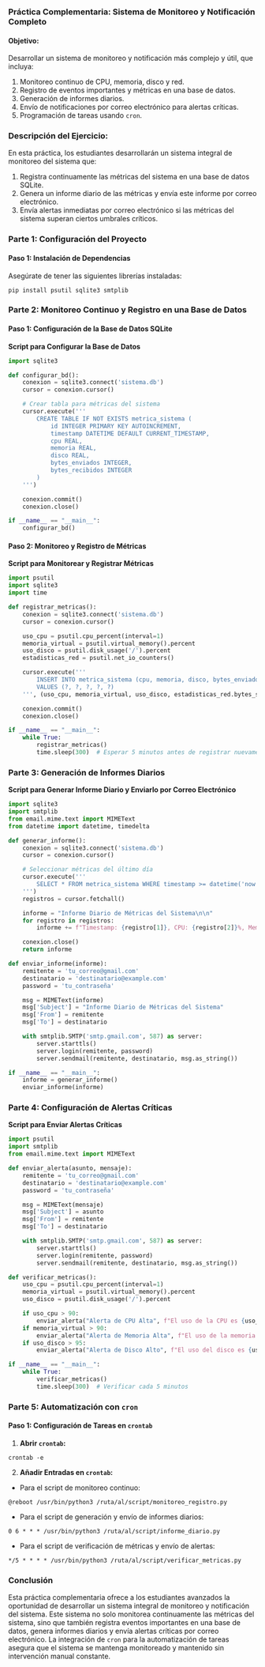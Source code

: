 ### Práctica Complementaria: Sistema de Monitoreo y Notificación Completo

#### Objetivo:
Desarrollar un sistema de monitoreo y notificación más complejo y útil, que incluya:
1. Monitoreo continuo de CPU, memoria, disco y red.
2. Registro de eventos importantes y métricas en una base de datos.
3. Generación de informes diarios.
4. Envío de notificaciones por correo electrónico para alertas críticas.
5. Programación de tareas usando `cron`.

### Descripción del Ejercicio:

En esta práctica, los estudiantes desarrollarán un sistema integral de monitoreo del sistema que:
1. Registra continuamente las métricas del sistema en una base de datos SQLite.
2. Genera un informe diario de las métricas y envía este informe por correo electrónico.
3. Envía alertas inmediatas por correo electrónico si las métricas del sistema superan ciertos umbrales críticos.

### Parte 1: Configuración del Proyecto

#### Paso 1: Instalación de Dependencias

Asegúrate de tener las siguientes librerías instaladas:

```shell
pip install psutil sqlite3 smtplib
```

### Parte 2: Monitoreo Continuo y Registro en una Base de Datos

#### Paso 1: Configuración de la Base de Datos SQLite

**Script para Configurar la Base de Datos**

```python
import sqlite3

def configurar_bd():
    conexion = sqlite3.connect('sistema.db')
    cursor = conexion.cursor()

    # Crear tabla para métricas del sistema
    cursor.execute('''
        CREATE TABLE IF NOT EXISTS metrica_sistema (
            id INTEGER PRIMARY KEY AUTOINCREMENT,
            timestamp DATETIME DEFAULT CURRENT_TIMESTAMP,
            cpu REAL,
            memoria REAL,
            disco REAL,
            bytes_enviados INTEGER,
            bytes_recibidos INTEGER
        )
    ''')

    conexion.commit()
    conexion.close()

if __name__ == "__main__":
    configurar_bd()
```

#### Paso 2: Monitoreo y Registro de Métricas

**Script para Monitorear y Registrar Métricas**

```python
import psutil
import sqlite3
import time

def registrar_metricas():
    conexion = sqlite3.connect('sistema.db')
    cursor = conexion.cursor()

    uso_cpu = psutil.cpu_percent(interval=1)
    memoria_virtual = psutil.virtual_memory().percent
    uso_disco = psutil.disk_usage('/').percent
    estadisticas_red = psutil.net_io_counters()

    cursor.execute('''
        INSERT INTO metrica_sistema (cpu, memoria, disco, bytes_enviados, bytes_recibidos)
        VALUES (?, ?, ?, ?, ?)
    ''', (uso_cpu, memoria_virtual, uso_disco, estadisticas_red.bytes_sent, estadisticas_red.bytes_recv))

    conexion.commit()
    conexion.close()

if __name__ == "__main__":
    while True:
        registrar_metricas()
        time.sleep(300)  # Esperar 5 minutos antes de registrar nuevamente
```

### Parte 3: Generación de Informes Diarios

**Script para Generar Informe Diario y Enviarlo por Correo Electrónico**

```python
import sqlite3
import smtplib
from email.mime.text import MIMEText
from datetime import datetime, timedelta

def generar_informe():
    conexion = sqlite3.connect('sistema.db')
    cursor = conexion.cursor()

    # Seleccionar métricas del último día
    cursor.execute('''
        SELECT * FROM metrica_sistema WHERE timestamp >= datetime('now', '-1 day')
    ''')
    registros = cursor.fetchall()

    informe = "Informe Diario de Métricas del Sistema\n\n"
    for registro in registros:
        informe += f"Timestamp: {registro[1]}, CPU: {registro[2]}%, Memoria: {registro[3]}%, Disco: {registro[4]}%, Bytes Enviados: {registro[5]}, Bytes Recibidos: {registro[6]}\n"

    conexion.close()
    return informe

def enviar_informe(informe):
    remitente = 'tu_correo@gmail.com'
    destinatario = 'destinatario@example.com'
    password = 'tu_contraseña'

    msg = MIMEText(informe)
    msg['Subject'] = "Informe Diario de Métricas del Sistema"
    msg['From'] = remitente
    msg['To'] = destinatario

    with smtplib.SMTP('smtp.gmail.com', 587) as server:
        server.starttls()
        server.login(remitente, password)
        server.sendmail(remitente, destinatario, msg.as_string())

if __name__ == "__main__":
    informe = generar_informe()
    enviar_informe(informe)
```

### Parte 4: Configuración de Alertas Críticas

**Script para Enviar Alertas Críticas**

```python
import psutil
import smtplib
from email.mime.text import MIMEText

def enviar_alerta(asunto, mensaje):
    remitente = 'tu_correo@gmail.com'
    destinatario = 'destinatario@example.com'
    password = 'tu_contraseña'

    msg = MIMEText(mensaje)
    msg['Subject'] = asunto
    msg['From'] = remitente
    msg['To'] = destinatario

    with smtplib.SMTP('smtp.gmail.com', 587) as server:
        server.starttls()
        server.login(remitente, password)
        server.sendmail(remitente, destinatario, msg.as_string())

def verificar_metricas():
    uso_cpu = psutil.cpu_percent(interval=1)
    memoria_virtual = psutil.virtual_memory().percent
    uso_disco = psutil.disk_usage('/').percent

    if uso_cpu > 90:
        enviar_alerta("Alerta de CPU Alta", f"El uso de la CPU es {uso_cpu}%")
    if memoria_virtual > 90:
        enviar_alerta("Alerta de Memoria Alta", f"El uso de la memoria es {memoria_virtual}%")
    if uso_disco > 95:
        enviar_alerta("Alerta de Disco Alto", f"El uso del disco es {uso_disco}%")

if __name__ == "__main__":
    while True:
        verificar_metricas()
        time.sleep(300)  # Verificar cada 5 minutos
```

### Parte 5: Automatización con `cron`

#### Paso 1: Configuración de Tareas en `crontab`

1. **Abrir `crontab`:**

```shell
crontab -e
```

2. **Añadir Entradas en `crontab`:**

- Para el script de monitoreo continuo:

```shell
@reboot /usr/bin/python3 /ruta/al/script/monitoreo_registro.py
```

- Para el script de generación y envío de informes diarios:

```shell
0 6 * * * /usr/bin/python3 /ruta/al/script/informe_diario.py
```

- Para el script de verificación de métricas y envío de alertas:

```shell
*/5 * * * * /usr/bin/python3 /ruta/al/script/verificar_metricas.py
```

### Conclusión

Esta práctica complementaria ofrece a los estudiantes avanzados la oportunidad de desarrollar un sistema integral de monitoreo y notificación del sistema. Este sistema no solo monitorea continuamente las métricas del sistema, sino que también registra eventos importantes en una base de datos, genera informes diarios y envía alertas críticas por correo electrónico. La integración de `cron` para la automatización de tareas asegura que el sistema se mantenga monitoreado y mantenido sin intervención manual constante.